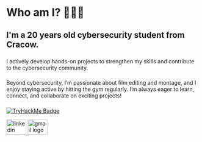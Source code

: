 <h1 align="left">Who am I? 👨🏼‍💻</h1>

<h2 align="left">I'm a 20 years old cybersecurity student from Cracow.</h2>

###

<p align="left">I actively develop hands-on projects to strengthen my skills and contribute to the cybersecurity community.</p>

###

<p align="left">Beyond cybersecurity, I’m passionate about film editing and montage, and I enjoy staying active by hitting the gym regularly. I’m always eager to learn, connect, and collaborate on exciting projects!</p>

###

[![TryHackMe Badge](https://tryhackme-badges.s3.amazonaws.com/0dexster.png)](https://tryhackme.com/p/0dexster)

<div align="left">
  <a href="https://www.linkedin.com/in/oskar-chudoba-474849340/" target="_blank">
    <img src="https://raw.githubusercontent.com/maurodesouza/profile-readme-generator/master/src/assets/icons/social/linkedin/default.svg" width="52" height="40" alt="linkedin logo"  />
  </a>
  <a href="mailto:oskarchudoba@gmail.com" target="_blank">
    <img src="https://raw.githubusercontent.com/maurodesouza/profile-readme-generator/master/src/assets/icons/social/gmail/default.svg" width="52" height="40" alt="gmail logo"  />
  </a>
</div>


